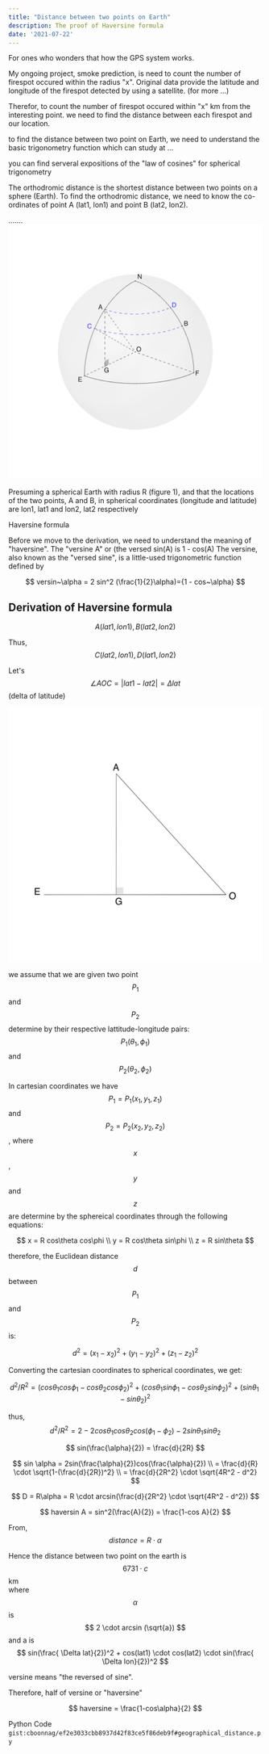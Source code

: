 ```yaml
---
title: "Distance between two points on Earth"
description: The proof of Haversine formula
date: '2021-07-22'
---
```


For ones who wonders that how the GPS system works. 

My ongoing project, smoke prediction, is need to count the number of firespot occured within the radius "x". 
Original data provide the latitude and longitude of the firespot detected by using a satellite. 
(for more ...)

Therefor, to count the number of firespot occured within "x" km from the interesting point. 
we need to find the distance between each firespot and our location. 

to find the distance between two point on Earth, we need to understand the basic trigonometry function which can study at ...

you can find serveral expositions of the "law of cosines" for spherical trigonometry 


The orthodromic distance is the shortest distance between two points on a sphere (Earth). To find the orthodromic distance, we need to know the co-ordinates of point A (lat1, lon1) and point B (lat2, lon2). 

....... 
![Figure 1](./figure.png)

Presuming a spherical Earth with radius R (figure 1), and that the locations of the two points, A and B, in spherical coordinates (longitude and latitude) are lon1, lat1 and lon2, lat2 respectively


Haversine formula 


Before we move to the derivation, we need to understand the meaning of "haversine". The "versine A" or (the versed sin(A)  is 1 - cos(A) 
The versine, also known as the "versed sine", is a little-used trigonometric function defined by 

$$
versin~\alpha = 2 sin^2 (\frac{1}{2}\alpha)={1 - cos~\alpha} 
$$


## Derivation of Haversine formula

$$ A(lat1, lon1), B(lat2, lon2) $$

Thus, $$ C(lat2, lon1), D(lat1, lon2) $$

Let's  $$ \angle AOC = \lvert lat1 - lat2 \lvert = \Delta lat $$ (delta of latitude)

![Figure 2](./figure2.png)


we assume that we are given two point $$ P_{1} $$ and $$ P_{2} $$ determine by their respective lattitude-longitude pairs: $$ P_{1}(\theta_{1},\phi_{1}) $$ and $$ P_{2}(\theta_{2},\phi_{2}) $$

In cartesian coordinates we have $$ P_{1} = P_{1}(x_{1},y_{1},z_{1}) $$ and $$ P_{2} = P_{2}(x_{2},y_{2},z_{2}) $$, where $$x$$, $$y$$ and $$z$$ are determine by the sphereical coordinates through the following equations:

$$
x = R cos\theta cos\phi \\
y = R cos\theta sin\phi \\
z = R sin\theta
$$

therefore, the Euclidean distance $$ d $$ between $$ P_{1} $$ and $$ P_{2} $$ is: 

$$ 
d^2 = (x_{1} - x_{2})^2 + (y_{1} - y_{2})^2 + (z_{1} - z_{2})^2 
$$

Converting the cartesian coordinates to spherical coordinates, we get: 

$$
d^2 / R^2 = (cos\theta_{1} cos\phi_{1} - cos\theta_{2} cos\phi_{2})^2 + (cos\theta_{1} sin\phi_{1} - cos\theta_{2} sin\phi_{2})^2 + (sin\theta_{1} - sin\theta_{2})^2
$$

thus,
$$
d^2 / R^2 = 2 - 2 cos\theta_{1}cos\theta_{2}cos(\phi_{1}-\phi_{2}) - 2sin\theta_{1}sin\theta_{2}
$$


$$ 
sin(\frac{\alpha}{2}) = \frac{d}{2R} 
$$

$$
sin \alpha = 2sin(\frac{\alpha}{2})cos(\frac{\alpha}{2}) \\
            = \frac{d}{R} \cdot \sqrt{1-(\frac{d}{2R})^2} \\ 
            = \frac{d}{2R^2} \cdot \sqrt{4R^2 - d^2}
$$

$$
D = R\alpha = R \cdot arcsin(\frac{d}{2R^2} \cdot \sqrt{4R^2 - d^2}) 
$$


$$
haversin A = sin^2(\frac{A}{2}) = \frac{1-cos A}{2}
$$








From, 
$$ distance = R \cdot \alpha $$

Hence the distance between two point on the earth is $$ 6731 \cdot c $$ km   
where $$ \alpha $$ is $$ 2 \cdot arcsin (\sqrt{a}) $$
and a is $$ sin(\frac{ \Delta lat}{2})^2 + cos(lat1) \cdot cos(lat2) \cdot sin(\frac{ \Delta lon}{2})^2 $$


versine means "the reversed of sine". 


Therefore, half of versine or "haversine" 

$$
haversine = \frac{1-cos\alpha}{2}
$$

Python Code
`gist:cboonnag/ef2e3033cbb8937d42f83ce5f86deb9f#geographical_distance.py`

